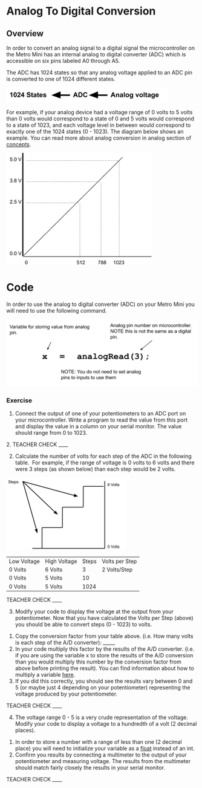 # Analog To Digital Conversion

## Overview

In order to convert an analog signal to a digital signal the microcontroller on the Metro Mini has an internal analog to digital converter (ADC) which is accessible on six pins labeled A0 through A5.

The ADC has 1024 states so that any analog voltage applied to an ADC pin is converted to one of 1024 different states.

![](images/image122.png)

For example, if your analog device had a voltage range of 0 volts to 5 volts than 0 volts would correspond to a state of 0 and 5 volts would correspond to a state of 1023, and each voltage level in between would correspond to exactly one of the 1024 states (0 - 1023). The diagram below shows an example. You can read more about analog conversion in analog section of [concepts](https://www.google.com/url?q=https://docs.google.com/document/d/1BmZbXzxnD2j17QToSZ9jeZmnP7burwfksfQq2v4zu-Y/edit%23heading%3Dh.vhex7ebzcaik&sa=D&ust=1587613173930000).

![](images/image109.png)

# Code

In order to use the analog to digital converter (ADC) on your Metro Mini you will need to use the following command.

![](images/image99.png)

### Exercise

1.  Connect the output of one of your potentiometers to an ADC port on your microcontroller. Write a program to read the value from this port and display the value in a column on your serial monitor. The value should range from 0 to 1023.

2\. TEACHER CHECK \_\_\_\_

2.  Calculate the number of volts for each step of the ADC in the following table.  For example, if the range of voltage is 0 volts to 6 volts and there were 3 steps (as shown below) than each step would be 2 volts.

![](images/image17.png)

|             |              |       |                |
| ----------- | ------------ | ----- | -------------- |
| Low Voltage | High Voltage | Steps | Volts per Step |
| 0 Volts     | 6 Volts      | 3     | 2 Volts/Step   |
| 0 Volts     | 5 Volts      | 10    |                |
| 0 Volts     | 5 Volts      | 1024  |                |

TEACHER CHECK \_\_\_\_

3.  Modify your code to display the voltage at the output from your potentiometer. Now that you have calculated the Volts per Step (above) you should be able to convert steps (0 - 1023) to volts.

<!-- end list -->

1.  Copy the conversion factor from your table above. (i.e. How many volts is each step of the A/D converter): \_\_\_\_\_
2.  In your code multiply this factor by the results of the A/D converter. (i.e. if you are using the variable x to store the results of the A/D conversion than you would multiply this number by the conversion factor from above before printing the result). You can find information about how to multiply a variable [here](https://www.google.com/url?q=https://docs.google.com/document/d/1BmZbXzxnD2j17QToSZ9jeZmnP7burwfksfQq2v4zu-Y/edit%23heading%3Dh.j1vujjth5hql&sa=D&ust=1587613173936000).
3.  If you did this correctly, you should see the results vary between 0 and 5 (or maybe just 4 depending on your potentiometer) representing the voltage produced by your potentiometer.

TEACHER CHECK \_\_\_\_

4.  The voltage range 0 - 5 is a very crude representation of the voltage. Modify your code to display a voltage to a hundredth of a volt (2 decimal places).

<!-- end list -->

1.  In order to store a number with a range of less than one (2 decimal place) you will need to initialize your variable as a [float](https://www.google.com/url?q=https://docs.google.com/document/d/1BmZbXzxnD2j17QToSZ9jeZmnP7burwfksfQq2v4zu-Y/edit%23heading%3Dh.86fwcjklmgvf&sa=D&ust=1587613173937000) instead of an int.
2.  Confirm you results by connecting a multimeter to the output of your potentiometer and measuring voltage. The results from the multimeter should match fairly closely the results in your serial monitor.

TEACHER CHECK \_\_\_\_
